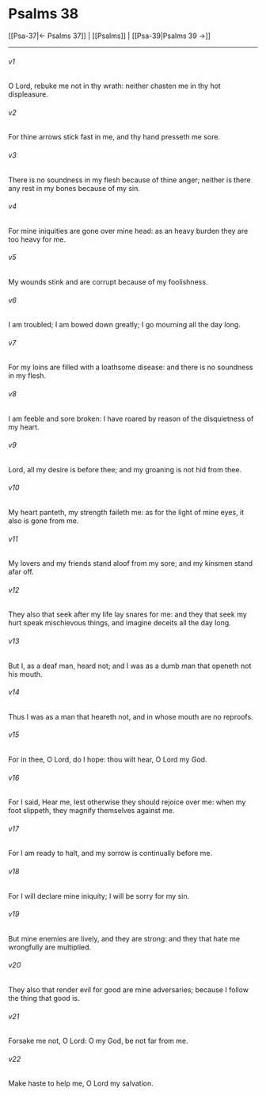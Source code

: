 # Psalms 38

[[Psa-37|← Psalms 37]] | [[Psalms]] | [[Psa-39|Psalms 39 →]]
***

###### v1
O Lord, rebuke me not in thy wrath: neither chasten me in thy hot displeasure.
###### v2
For thine arrows stick fast in me, and thy hand presseth me sore.
###### v3
There is no soundness in my flesh because of thine anger; neither is there any rest in my bones because of my sin.
###### v4
For mine iniquities are gone over mine head: as an heavy burden they are too heavy for me.
###### v5
My wounds stink and are corrupt because of my foolishness.
###### v6
I am troubled; I am bowed down greatly; I go mourning all the day long.
###### v7
For my loins are filled with a loathsome disease: and there is no soundness in my flesh.
###### v8
I am feeble and sore broken: I have roared by reason of the disquietness of my heart.
###### v9
Lord, all my desire is before thee; and my groaning is not hid from thee.
###### v10
My heart panteth, my strength faileth me: as for the light of mine eyes, it also is gone from me.
###### v11
My lovers and my friends stand aloof from my sore; and my kinsmen stand afar off.
###### v12
They also that seek after my life lay snares for me: and they that seek my hurt speak mischievous things, and imagine deceits all the day long.
###### v13
But I, as a deaf man, heard not; and I was as a dumb man that openeth not his mouth.
###### v14
Thus I was as a man that heareth not, and in whose mouth are no reproofs.
###### v15
For in thee, O Lord, do I hope: thou wilt hear, O Lord my God.
###### v16
For I said, Hear me, lest otherwise they should rejoice over me: when my foot slippeth, they magnify themselves against me.
###### v17
For I am ready to halt, and my sorrow is continually before me.
###### v18
For I will declare mine iniquity; I will be sorry for my sin.
###### v19
But mine enemies are lively, and they are strong: and they that hate me wrongfully are multiplied.
###### v20
They also that render evil for good are mine adversaries; because I follow the thing that good is.
###### v21
Forsake me not, O Lord: O my God, be not far from me.
###### v22
Make haste to help me, O Lord my salvation. 
